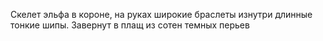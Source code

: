 Скелет эльфа в короне, на руках широкие браслеты изнутри длинные тонкие шипы. Завернут в плащ из сотен темных перьев